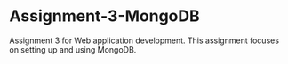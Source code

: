 # Assignment-3-MongoDB
 Assignment 3 for Web application development. This assignment focuses on setting up and using MongoDB.

